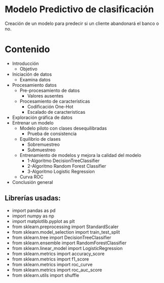 # Modelo Predictivo de clasificación
Creación de un modelo para predecir si un cliente abandonará el banco o no.

# Contenido
* Introducción
    * Objetivo
* Iniciación de datos
    * Examina datos
* Procesamiento datos
    * Pre-procesamiento de datos
        * Valores ausentes
    * Procesamiento de características
        * Codificación One-Hot
        * Escalado de caracteristicas
* Exploración gráfica de datos
* Entrenar un modelo
    * Modelo piloto con clases desequilibradas
        * Prueba de consistencia
    * Equilibrio de clases
        * Sobremuestreo
        * Submuestreo
    * Entrenamiento de modelos y mejora la calidad del modelo
        * 1-Algoritmo DecisionTreeClassifier
        * 2-Algoritmo Random Forest Classifier
        * 3-Algoritmo Logistic Regression
    * Curva ROC
* Conclusión general


## Librerías usadas:

- import pandas as pd
- import numpy as np
- import matplotlib.pyplot as plt
- from sklearn.preprocessing import StandardScaler
- from sklearn.model_selection import train_test_split
- from sklearn.tree            import DecisionTreeClassifier
- from sklearn.ensemble        import RandomForestClassifier
- from sklearn.linear_model    import LogisticRegression
- from sklearn.metrics import accuracy_score
- from sklearn.metrics import f1_score
- from sklearn.metrics import roc_curve
- from sklearn.metrics import roc_auc_score 
- from sklearn.utils import shuffle

